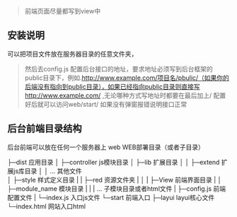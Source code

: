>前端页面尽量都写到view中
## 安装说明
可以把项目文件放在服务器目录的任意文件夹，
>然后去config.js 配置后台接口的地址，要求地址必须写到后台框架的public目录下，例如.http://www.example.com/项目名/pbulic/（如果你的后端没有指向到public目录），如果已经指向public目录则直接写http://www.example.com/ ,无论哪种方式写地址时都要在最后加上/
配置好后就可以访问web/start/ 如果没有弹窗报错说明接口正常

## 后台前端目录结构
后台前端可以放在任何一个服务器上
web  WEB部署目录（或者子目录）

├─dist                  应用目录
│  ├─controller         js模块目录
│  ├─lib                扩展目录
│  │  ├─extend          扩展js库目录
│  │    ...             其他文件                  
│  ├─style              样式定义目录
|  |   ├─red            资源文件夹
|  │
|  ├─View               前端界面目录
|  │  ├─module_name     模块目录
|  |        | ...       子模块目录或者html文件
|  ├─config.js          前端配置文件
|  └─index.js           入口js文件
└─start                 前端入口
    ├─layui             layui核心文件
    └─index.html        网站入口html
